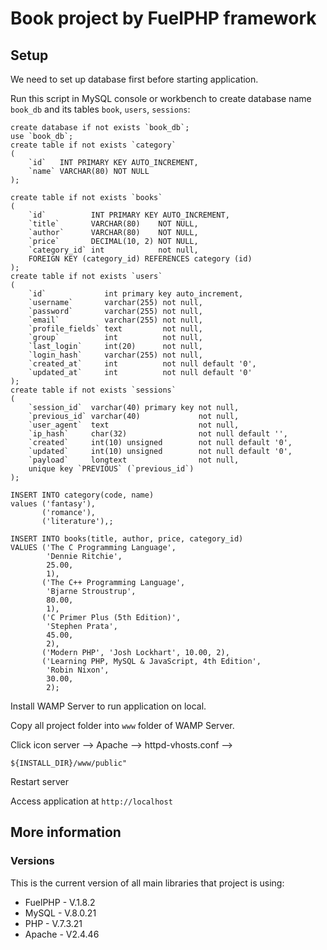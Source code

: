 # Book project by FuelPHP framework

## Setup

We need to set up database first before starting application.

Run this script in MySQL console or workbench to create database name `book_db` and its tables `book`, `users`, `sessions`:

```mysql
create database if not exists `book_db`;
use `book_db`;
create table if not exists `category`
(
    `id`   INT PRIMARY KEY AUTO_INCREMENT,
    `name` VARCHAR(80) NOT NULL
);

create table if not exists `books`
(
    `id`          INT PRIMARY KEY AUTO_INCREMENT,
    `title`       VARCHAR(80)    NOT NULL,
    `author`      VARCHAR(80)    NOT NULL,
    `price`       DECIMAL(10, 2) NOT NULL,
    `category_id` int            not null,
    FOREIGN KEY (category_id) REFERENCES category (id)
);
create table if not exists `users`
(
    `id`             int primary key auto_increment,
    `username`       varchar(255) not null,
    `password`       varchar(255) not null,
    `email`          varchar(255) not null,
    `profile_fields` text         not null,
    `group`          int          not null,
    `last_login`     int(20)      not null,
    `login_hash`     varchar(255) not null,
    `created_at`     int          not null default '0',
    `updated_at`     int          not null default '0'
);
create table if not exists `sessions`
(
    `session_id`  varchar(40) primary key not null,
    `previous_id` varchar(40)             not null,
    `user_agent`  text                    not null,
    `ip_hash`     char(32)                not null default '',
    `created`     int(10) unsigned        not null default '0',
    `updated`     int(10) unsigned        not null default '0',
    `payload`     longtext                not null,
    unique key `PREVIOUS` (`previous_id`)
);

INSERT INTO category(code, name)
values ('fantasy'),
       ('romance'),
       ('literature'),;

INSERT INTO books(title, author, price, category_id)
VALUES ('The C Programming Language',
        'Dennie Ritchie',
        25.00,
        1),
       ('The C++ Programming Language',
        'Bjarne Stroustrup',
        80.00,
        1),
       ('C Primer Plus (5th Edition)',
        'Stephen Prata',
        45.00,
        2),
       ('Modern PHP', 'Josh Lockhart', 10.00, 2),
       ('Learning PHP, MySQL & JavaScript, 4th Edition',
        'Robin Nixon',
        30.00,
        2);
```

Install WAMP Server to run application on local.

Copy all project folder into `www` folder of WAMP Server.

Click icon server --> Apache --> httpd-vhosts.conf -->

```
${INSTALL_DIR}/www/public"
```

Restart server

Access application at `http://localhost`

## More information

### Versions

This is the current version of all main libraries that project is using:

- FuelPHP - V.1.8.2
- MySQL - V.8.0.21
- PHP - V.7.3.21
- Apache - V2.4.46

